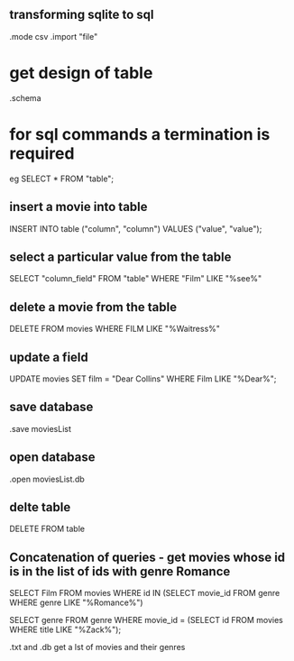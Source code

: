 ## transforming sqlite to sql
.mode csv
.import "file"
# get design of table 
.schema

# for sql commands a termination is required
eg SELECT * FROM "table";

## insert a movie into table
INSERT INTO table ("column", "column") VALUES ("value", "value");

## select a particular value from the table
SELECT "column_field" FROM "table" WHERE "Film" LIKE "%see%"

## delete a movie from the table 
DELETE FROM movies WHERE FILM LIKE "%Waitress%"

## update a field
UPDATE movies SET film = "Dear Collins" WHERE Film LIKE "%Dear%";

## save database 
.save moviesList 

## open database
.open moviesList.db

## delte table
DELETE FROM table

## Concatenation of queries - get movies whose id is in the list of ids with genre Romance
SELECT Film FROM movies WHERE id IN (SELECT movie_id FROM genre WHERE genre LIKE "%Romance%")

SELECT genre FROM genre WHERE movie_id = (SELECT id FROM movies WHERE title LIKE "%Zack%");

.txt and .db
get a lst of movies and their genres 
